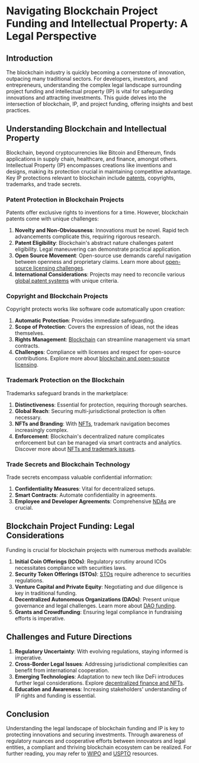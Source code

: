 # Navigating Blockchain Project Funding and Intellectual Property: A Legal Perspective

## Introduction

The blockchain industry is quickly becoming a cornerstone of innovation, outpacing many traditional sectors. For developers, investors, and entrepreneurs, understanding the complex legal landscape surrounding project funding and intellectual property (IP) is vital for safeguarding innovations and attracting investments. This guide delves into the intersection of blockchain, IP, and project funding, offering insights and best practices.

## Understanding Blockchain and Intellectual Property

Blockchain, beyond cryptocurrencies like Bitcoin and Ethereum, finds applications in supply chain, healthcare, and finance, amongst others. Intellectual Property (IP) encompasses creations like inventions and designs, making its protection crucial in maintaining competitive advantage. Key IP protections relevant to blockchain include [patents](https://www.epo.org/patents.html), copyrights, trademarks, and trade secrets.

### Patent Protection in Blockchain Projects

Patents offer exclusive rights to inventions for a time. However, blockchain patents come with unique challenges:

1. **Novelty and Non-Obviousness**: Innovations must be novel. Rapid tech advancements complicate this, requiring rigorous research.
2. **Patent Eligibility**: Blockchain's abstract nature challenges patent eligibility. Legal maneuvering can demonstrate practical application.
3. **Open Source Movement**: Open-source use demands careful navigation between openness and proprietary claims. Learn more about [open-source licensing challenges](https://www.license-token.com/wiki/open-source-licensing-challenges-and-solutions).
4. **International Considerations**: Projects may need to reconcile various [global patent systems](https://www.uspto.gov/) with unique criteria.

### Copyright and Blockchain Projects

Copyright protects works like software code automatically upon creation:

1. **Automatic Protection**: Provides immediate safeguarding.
2. **Scope of Protection**: Covers the expression of ideas, not the ideas themselves.
3. **Rights Management**: [Blockchain](https://wipo.int/about-ip/en/copyright.html) can streamline management via smart contracts.
4. **Challenges**: Compliance with licenses and respect for open-source contributions. Explore more about [blockchain and open-source licensing](https://www.license-token.com/wiki/blockchain-and-open-source-licensing).

### Trademark Protection on the Blockchain

Trademarks safeguard brands in the marketplace:

1. **Distinctiveness**: Essential for protection, requiring thorough searches.
2. **Global Reach**: Securing multi-jurisdictional protection is often necessary.
3. **NFTs and Branding**: With [NFTs](https://www.worldtrademarkreview.com/article/nft-brand-protection-trademark-owners-just-cannot-afford-ignore), trademark navigation becomes increasingly complex.
4. **Enforcement**: Blockchain's decentralized nature complicates enforcement but can be managed via smart contracts and analytics. Discover more about [NFTs and trademark issues](https://www.license-token.com/wiki/nft-and-trademark).

### Trade Secrets and Blockchain Technology

Trade secrets encompass valuable confidential information:

1. **Confidentiality Measures**: Vital for decentralized setups.
2. **Smart Contracts**: Automate confidentiality in agreements.
3. **Employee and Developer Agreements**: Comprehensive [NDAs](https://legaltemplates.net/form/non-disclosure-agreement/) are crucial.

## Blockchain Project Funding: Legal Considerations

Funding is crucial for blockchain projects with numerous methods available:

1. **Initial Coin Offerings (ICOs)**: Regulatory scrutiny around ICOs necessitates compliance with securities laws.
2. **Security Token Offerings (STOs)**: [STOs](https://www.investopedia.com/terms/s/security-token.asp) require adherence to securities regulations.
3. **Venture Capital and Private Equity**: Negotiating and due diligence is key in traditional funding.
4. **Decentralized Autonomous Organizations (DAOs)**: Present unique governance and legal challenges. Learn more about [DAO funding](https://www.license-token.com/wiki/dao-funding-for-blockchain-projects).
5. **Grants and Crowdfunding**: Ensuring legal compliance in fundraising efforts is imperative.

## Challenges and Future Directions

1. **Regulatory Uncertainty**: With evolving regulations, staying informed is imperative.
2. **Cross-Border Legal Issues**: Addressing jurisdictional complexities can benefit from international cooperation.
3. **Emerging Technologies**: Adaptation to new tech like DeFi introduces further legal considerations. Explore [decentralized finance and NFTs](https://www.license-token.com/wiki/decentralized-finance-de-fi-and-nf-ts).
4. **Education and Awareness**: Increasing stakeholders' understanding of IP rights and funding is essential.

## Conclusion

Understanding the legal landscape of blockchain funding and IP is key to protecting innovations and securing investments. Through awareness of regulatory nuances and cooperative efforts between innovators and legal entities, a compliant and thriving blockchain ecosystem can be realized. For further reading, you may refer to [WIPO](https://www.wipo.int/) and [USPTO](https://www.uspto.gov/) resources.